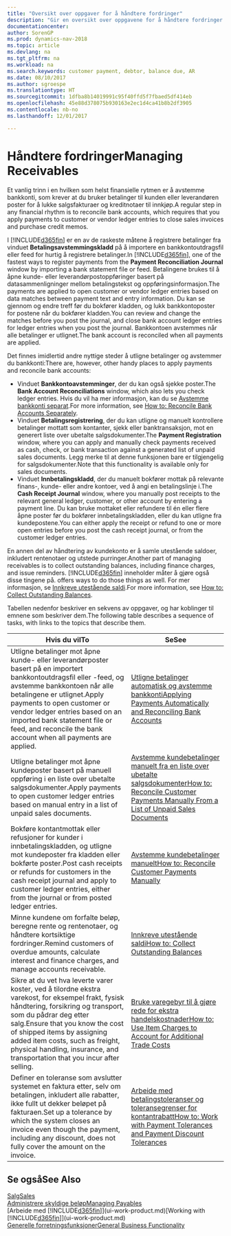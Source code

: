 ```yaml
---
title: "Oversikt over oppgaver for å håndtere fordringer"
description: "Gir en oversikt over oppgavene for å håndtere fordringer og utligne betalinger mot kunde- eller leverandørposter."
documentationcenter: 
author: SorenGP
ms.prod: dynamics-nav-2018
ms.topic: article
ms.devlang: na
ms.tgt_pltfrm: na
ms.workload: na
ms.search.keywords: customer payment, debtor, balance due, AR
ms.date: 08/10/2017
ms.author: sgroespe
ms.translationtype: HT
ms.sourcegitcommit: 1dfba8b14019991c95f40ffd5f7fbaed5df414eb
ms.openlocfilehash: 45e88d378075b930163e2ec1d4ca41b8b2df3905
ms.contentlocale: nb-no
ms.lasthandoff: 12/01/2017

---
```

# <a name="managing-receivables"></a><span data-ttu-id="8d9e9-103">Håndtere fordringer</span><span class="sxs-lookup"><span data-stu-id="8d9e9-103">Managing Receivables</span></span>
<span data-ttu-id="8d9e9-104">Et vanlig trinn i en hvilken som helst finansielle rytmen er å avstemme bankkonti, som krever at du bruker betalinger til kunden eller leverandøren poster for å lukke salgsfakturaer og kreditnotaer til innkjøp.</span><span class="sxs-lookup"><span data-stu-id="8d9e9-104">A regular step in any financial rhythm is to reconcile bank accounts, which requires that you apply payments to customer or vendor ledger entries to close sales invoices and purchase credit memos.</span></span>  

<span data-ttu-id="8d9e9-105">I [!INCLUDE[d365fin](includes/d365fin_md.md)] er en av de raskeste måtene å registrere betalinger fra vinduet **Betalingsavstemmingskladd** på å importere en bankkontoutdragsfil eller feed for hurtig å registrere betalinger.</span><span class="sxs-lookup"><span data-stu-id="8d9e9-105">In [!INCLUDE[d365fin](includes/d365fin_md.md)], one of the fastest ways to register payments from the **Payment Reconciliation Journal** window by importing a bank statement file or feed.</span></span> <span data-ttu-id="8d9e9-106">Betalingene brukes til å åpne kunde- eller leverandørpostoppføringer basert på datasammenligninger mellom betalingstekst og oppføringsinformasjon.</span><span class="sxs-lookup"><span data-stu-id="8d9e9-106">The payments are applied to open customer or vendor ledger entries based on data matches between payment text and entry information.</span></span> <span data-ttu-id="8d9e9-107">Du kan se gjennom og endre treff før du bokfører kladden, og lukk bankkontoposter for postene når du bokfører kladden.</span><span class="sxs-lookup"><span data-stu-id="8d9e9-107">You can review and change the matches before you post the journal, and close bank account ledger entries for ledger entries when you post the journal.</span></span> <span data-ttu-id="8d9e9-108">Bankkontoen avstemmes når alle betalinger er utlignet.</span><span class="sxs-lookup"><span data-stu-id="8d9e9-108">The bank account is reconciled when all payments are applied.</span></span>

<span data-ttu-id="8d9e9-109">Det finnes imidlertid andre nyttige steder å utligne betalinger og avstemmer du bankkonti:</span><span class="sxs-lookup"><span data-stu-id="8d9e9-109">There are, however, other handy places to apply payments and reconcile bank accounts:</span></span>  

* <span data-ttu-id="8d9e9-110">Vinduet **Bankkontoavstemminger**, der du kan også sjekke poster.</span><span class="sxs-lookup"><span data-stu-id="8d9e9-110">The **Bank Account Reconciliations** window, which also lets you check ledger entries.</span></span> <span data-ttu-id="8d9e9-111">Hvis du vil ha mer informasjon, kan du se [Avstemme bankkonti separat](bank-how-reconcile-bank-accounts-separately.md).</span><span class="sxs-lookup"><span data-stu-id="8d9e9-111">For more information, see [How to: Reconcile Bank Accounts Separately](bank-how-reconcile-bank-accounts-separately.md).</span></span>  
* <span data-ttu-id="8d9e9-112">Vinduet **Betalingsregistrering**, der du kan utligne og manuelt kontrollere betalinger mottatt som kontanter, sjekk eller banktransaksjon, mot en generert liste over ubetalte salgsdokumenter.</span><span class="sxs-lookup"><span data-stu-id="8d9e9-112">The **Payment Registration** window, where you can apply and manually check payments received as cash, check, or bank transaction against a generated list of unpaid sales documents.</span></span> <span data-ttu-id="8d9e9-113">Legg merke til at denne funksjonen bare er tilgjengelig for salgsdokumenter.</span><span class="sxs-lookup"><span data-stu-id="8d9e9-113">Note that this functionality is available only for sales documents.</span></span>  
* <span data-ttu-id="8d9e9-114">Vinduet **Innbetalingskladd**, der du manuelt bokfører mottak på relevante finans-, kunde- eller andre kontoer, ved å angi en betalingslinje i.</span><span class="sxs-lookup"><span data-stu-id="8d9e9-114">The **Cash Receipt Journal** window, where you manually post receipts to the relevant general ledger, customer, or other account by entering a payment line.</span></span> <span data-ttu-id="8d9e9-115">Du kan bruke mottaket eller refundere til én eller flere åpne poster før du bokfører innbetalingskladden, eller du kan utligne fra kundepostene.</span><span class="sxs-lookup"><span data-stu-id="8d9e9-115">You can either apply the receipt or refund to one or more open entries before you post the cash receipt journal, or from the customer ledger entries.</span></span>  

<span data-ttu-id="8d9e9-116">En annen del av håndtering av kundekonto er å samle utestående saldoer, inkludert rentenotaer og utstede purringer.</span><span class="sxs-lookup"><span data-stu-id="8d9e9-116">Another part of managing receivables is to collect outstanding balances, including finance charges, and issue reminders.</span></span> [!INCLUDE[d365fin](includes/d365fin_md.md)]<span data-ttu-id="8d9e9-117"> inneholder måter å gjøre også disse tingene på.</span><span class="sxs-lookup"><span data-stu-id="8d9e9-117"> offers ways to do those things as well.</span></span> <span data-ttu-id="8d9e9-118">For mer informasjon, se [Innkreve utestående saldi](receivables-collect-outstanding-balances.md).</span><span class="sxs-lookup"><span data-stu-id="8d9e9-118">For more information, see [How to: Collect Outstanding Balances](receivables-collect-outstanding-balances.md).</span></span>  

<span data-ttu-id="8d9e9-119">Tabellen nedenfor beskriver en sekvens av oppgaver, og har koblinger til emnene som beskriver dem.</span><span class="sxs-lookup"><span data-stu-id="8d9e9-119">The following table describes a sequence of tasks, with links to the topics that describe them.</span></span>  

| <span data-ttu-id="8d9e9-120">Hvis du vil</span><span class="sxs-lookup"><span data-stu-id="8d9e9-120">To</span></span> | <span data-ttu-id="8d9e9-121">Se</span><span class="sxs-lookup"><span data-stu-id="8d9e9-121">See</span></span> |
| --- | --- |
| <span data-ttu-id="8d9e9-122">Utligne betalinger mot åpne kunde- eller leverandørposter basert på en importert bankkontoutdragsfil eller -feed, og avstemme bankkontoen når alle betalingene er utlignet.</span><span class="sxs-lookup"><span data-stu-id="8d9e9-122">Apply payments to open customer or vendor ledger entries based on an imported bank statement file or feed, and reconcile the bank account when all payments are applied.</span></span> |[<span data-ttu-id="8d9e9-123">Utligne betalinger automatisk og avstemme bankkonti</span><span class="sxs-lookup"><span data-stu-id="8d9e9-123">Applying Payments Automatically and Reconciling Bank Accounts</span></span>](receivables-apply-payments-auto-reconcile-bank-accounts.md) |
| <span data-ttu-id="8d9e9-124">Utligne betalinger mot åpne kundeposter basert på manuell oppføring i en liste over ubetalte salgsdokumenter.</span><span class="sxs-lookup"><span data-stu-id="8d9e9-124">Apply payments to open customer ledger entries based on manual entry in a list of unpaid sales documents.</span></span> |[<span data-ttu-id="8d9e9-125">Avstemme kundebetalinger manuelt fra en liste over ubetalte salgsdokumenter</span><span class="sxs-lookup"><span data-stu-id="8d9e9-125">How to: Reconcile Customer Payments Manually From a List of Unpaid Sales Documents</span></span>](receivables-how-reconcile-customer-payments-list-unpaid-sales-documents.md) |
| <span data-ttu-id="8d9e9-126">Bokføre kontantmottak eller refusjoner for kunder i innbetalingskladden, og utligne mot kundeposter fra kladden eller bokførte poster.</span><span class="sxs-lookup"><span data-stu-id="8d9e9-126">Post cash receipts or refunds for customers in the cash receipt journal and apply to customer ledger entries, either from the journal or from posted ledger entries.</span></span> |[<span data-ttu-id="8d9e9-127">Avstemme kundebetalinger manuelt</span><span class="sxs-lookup"><span data-stu-id="8d9e9-127">How to: Reconcile Customer Payments Manually</span></span>](receivables-how-apply-sales-transactions-manually.md) |
| <span data-ttu-id="8d9e9-128">Minne kundene om forfalte beløp, beregne rente og rentenotaer, og håndtere kortsiktige fordringer.</span><span class="sxs-lookup"><span data-stu-id="8d9e9-128">Remind customers of overdue amounts, calculate interest and finance charges, and manage accounts receivable.</span></span> |[<span data-ttu-id="8d9e9-129">Innkreve utestående saldi</span><span class="sxs-lookup"><span data-stu-id="8d9e9-129">How to: Collect Outstanding Balances</span></span>](receivables-collect-outstanding-balances.md) |
|<span data-ttu-id="8d9e9-130">Sikre at du vet hva leverte varer koster, ved å tilordne ekstra varekost, for eksempel frakt, fysisk håndtering, forsikring og transport, som du pådrar deg etter salg.</span><span class="sxs-lookup"><span data-stu-id="8d9e9-130">Ensure that you know the cost of shipped items by assigning added item costs, such as freight, physical handling, insurance, and transportation that you incur after selling.</span></span>|[<span data-ttu-id="8d9e9-131">Bruke varegebyr til å gjøre rede for ekstra handelskostnader</span><span class="sxs-lookup"><span data-stu-id="8d9e9-131">How to: Use Item Charges to Account for Additional Trade Costs</span></span>](payables-how-assign-item-charges.md)|
|<span data-ttu-id="8d9e9-132">Definer en toleranse som avslutter systemet en faktura etter, selv om betalingen, inkludert alle rabatter, ikke fullt ut dekker beløpet på fakturaen.</span><span class="sxs-lookup"><span data-stu-id="8d9e9-132">Set up a tolerance by which the system closes an invoice even though the payment, including any discount, does not fully cover the amount on the invoice.</span></span>|[<span data-ttu-id="8d9e9-133">Arbeide med betalingstoleranser og toleransegrenser for kontantrabatt</span><span class="sxs-lookup"><span data-stu-id="8d9e9-133">How to: Work with Payment Tolerances and Payment Discount Tolerances</span></span>](finance-payment-tolerance-and-payment-discount-tolerance.md)|
## <a name="see-also"></a><span data-ttu-id="8d9e9-134">Se også</span><span class="sxs-lookup"><span data-stu-id="8d9e9-134">See Also</span></span>
[<span data-ttu-id="8d9e9-135">Salg</span><span class="sxs-lookup"><span data-stu-id="8d9e9-135">Sales</span></span>](sales-manage-sales.md)  
[<span data-ttu-id="8d9e9-136">Administrere skyldige beløp</span><span class="sxs-lookup"><span data-stu-id="8d9e9-136">Managing Payables</span></span>](payables-manage-payables.md)  
<span data-ttu-id="8d9e9-137">[Arbeide med [!INCLUDE[d365fin](includes/d365fin_md.md)]](ui-work-product.md)</span><span class="sxs-lookup"><span data-stu-id="8d9e9-137">[Working with [!INCLUDE[d365fin](includes/d365fin_md.md)]](ui-work-product.md)</span></span>  
[<span data-ttu-id="8d9e9-138">Generelle forretningsfunksjoner</span><span class="sxs-lookup"><span data-stu-id="8d9e9-138">General Business Functionality</span></span>](ui-across-business-areas.md)

